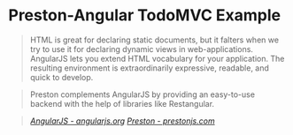 # Preston-Angular TodoMVC Example

> HTML is great for declaring static documents, but it falters when we try to use it for declaring dynamic views in web-applications. AngularJS lets you extend HTML vocabulary for your application. The resulting environment is extraordinarily expressive, readable, and quick to develop.

> Preston complements AngularJS by providing an easy-to-use backend with the help of libraries like Restangular.

> _[AngularJS - angularjs.org](http://angularjs.org)_
> _[Preston - prestonjs.com](http://prestonjs.com)_

